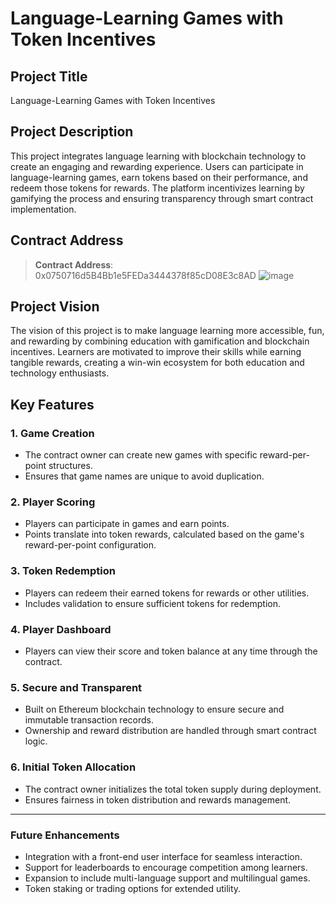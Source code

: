 # Language-Learning Games with Token Incentives

## Project Title
Language-Learning Games with Token Incentives

## Project Description
This project integrates language learning with blockchain technology to create an engaging and rewarding experience. Users can participate in language-learning games, earn tokens based on their performance, and redeem those tokens for rewards. The platform incentivizes learning by gamifying the process and ensuring transparency through smart contract implementation.

## Contract Address
> **Contract Address**:
0x0750716d5B4Bb1e5FEDa3444378f85cD08E3c8AD
![image](https://github.com/user-attachments/assets/2f803b31-5066-4396-9e5b-d7f7a2589b64)

## Project Vision
The vision of this project is to make language learning more accessible, fun, and rewarding by combining education with gamification and blockchain incentives. Learners are motivated to improve their skills while earning tangible rewards, creating a win-win ecosystem for both education and technology enthusiasts.

## Key Features

### 1. **Game Creation**
- The contract owner can create new games with specific reward-per-point structures.
- Ensures that game names are unique to avoid duplication.

### 2. **Player Scoring**
- Players can participate in games and earn points.
- Points translate into token rewards, calculated based on the game's reward-per-point configuration.

### 3. **Token Redemption**
- Players can redeem their earned tokens for rewards or other utilities.
- Includes validation to ensure sufficient tokens for redemption.

### 4. **Player Dashboard**
- Players can view their score and token balance at any time through the contract.

### 5. **Secure and Transparent**
- Built on Ethereum blockchain technology to ensure secure and immutable transaction records.
- Ownership and reward distribution are handled through smart contract logic.

### 6. **Initial Token Allocation**
- The contract owner initializes the total token supply during deployment.
- Ensures fairness in token distribution and rewards management.

---

### Future Enhancements
- Integration with a front-end user interface for seamless interaction.
- Support for leaderboards to encourage competition among learners.
- Expansion to include multi-language support and multilingual games.
- Token staking or trading options for extended utility.

